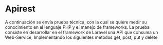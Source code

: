 # Apirest
A continuación se envía prueba técnica, con la cual se quiere medir su conocimiento en el lenguaje PHP y el manejo de frameworks.  La prueba consiste en desarrollar en el framework de Laravel una API que consuma un Web-Service, Implementando los siguientes métodos get, post, put y delete
